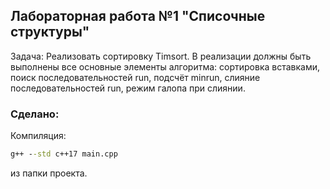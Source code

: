 ## Лабораторная работа №1 "Списочные структуры"
Задача: Реализовать сортировку Timsort. В реализации должны быть выполнены все основные элементы алгоритма: сортировка вставками, поиск последовательностей run, подсчёт minrun, слияние последовательностей run, режим галопа при слиянии.
### Сделано:

  
  
  
Компиляция: 
```bat
g++ --std c++17 main.cpp
``` 
из папки проекта.